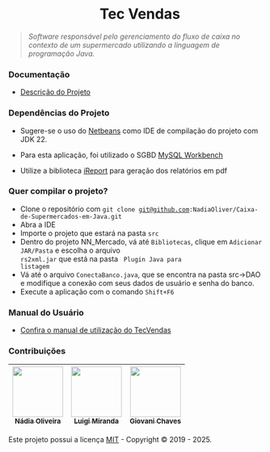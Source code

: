 <!---## Caixa de Supermercados utilizando a linguagem Java -->

<!-- [![](https://img.shields.io/github/contributors/NadiaOliver/Caixa-de-Supermercados-em-Java.svg)](https://github.com/NadiaOliver/Caixa-de-Supermercados-em-Java/graphs/contributors)  [![](https://img.shields.io/github/languages/code-size/NadiaOliver/Caixa-de-Supermercados-em-Java.svg)]() -->



<!--Repositório em construção :fire:-->

<h1 align="center"><a id="user-content-fórum-da-turma-do-curso-do-front-ao-end" class="anchor" aria-hidden="true" href="#fórum-da-turma-do-curso-do-front-ao-end"><svg class="octicon octicon-link" viewBox="0 0 16 16" version="1.1" width="16" height="16" aria-hidden="true"></svg></a>Tec Vendas</h1>
<p align="center"></p>
<blockquote>
<p><strong></strong> <em>Software responsável pelo gerenciamento do fluxo de caixa no contexto de um supermercado utilizando a linguagem de programação Java.</em></p>
</blockquote>
<!--<hr>
<p align="center">
  <a href="https://github.com/NadiaOliver/Caixa-de-Supermercados-em-Java/issues">Nos deixe uma issue</a>
</p>
<hr>-->

### Documentação

* [Descrição do Projeto](https://drive.google.com/file/d/1dp-8nUxPN7gFhAk1gVbrXgrA-Ns_fe2d/view?usp=sharing)

### Dependências do Projeto

* Sugere-se o uso do [Netbeans](https://netbeans.org/) como IDE de compilação do projeto com JDK 22.

* Para esta aplicação, foi utilizado o SGBD [MySQL Workbench](https://www.mysql.com/downloads/) 

* Utilize a biblioteca [iReport](https://community.jaspersoft.com/project/ireport-designer) para geração dos relatórios em pdf

### Quer compilar o projeto?
* Clone o repositório com <code>git clone git@github.com:NadiaOliver/Caixa-de-Supermercados-em-Java.git</code>
* Abra a IDE 
* Importe o projeto que estará na pasta <code>src</code>
* Dentro do projeto NN_Mercado, vá até <code>Bibliotecas</code>, clique em <code>Adicionar JAR/Pasta</code> e escolha o arquivo <code> rs2xml.jar</code> que está na pasta <code> Plugin Java para listagem</code>
* Vá até o arquivo <code>ConectaBanco.java</code>, que se encontra na pasta src->DAO e modifique a conexão com seus dados de usuário e senha do banco.
* Execute a aplicação com o comando <code>Shift+F6</code>
### Manual do Usuário

* [Confira o manual de utilização do TecVendas](https://drive.google.com/file/d/1VpcP1OQrmP4C7WswTjf8Xyqu-6D4qKrR/view?usp=sharing)

### Contribuições

[<img src="https://avatars0.githubusercontent.com/u/41811634?s=460&v=4" width="100px;"/><br/><sub><b>Nádia Oliveira</b></sub>](https://github.com/NadiaOliver)<br /> |[<img src="https://avatars3.githubusercontent.com/u/43919313?s=460&v=4" width="100px;"/><br /><sub><b>Luigi Miranda</b></sub>](https://github.com/LuigiKerb)<br /> |[<img src="https://avatars.githubusercontent.com/u/42497524?v=4]" width="100px;"/><br /><sub><b>Giovani Chaves</b></sub>](https://github.com/GiovaniXX)<br />
--------- | ------ | ------

Este projeto possui a licença <a href="https://github.com/Giovani/NN_Mercado/blob/master/LICENSE" target="_blank">MIT</a> - Copyright © 2019 - 2025.




